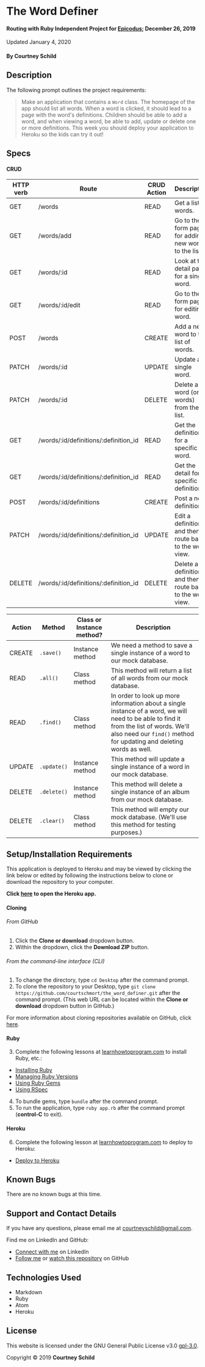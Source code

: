 # The Word Definer

#### Routing with Ruby Independent Project for [Epicodus](https://www.epicodus.com/); December 26, 2019

Updated January 4, 2020

#### By Courtney Schild

## Description

The following prompt outlines the project requirements:

> Make an application that contains a `Word` class. The homepage of the app should list all words. When a word is clicked, it should lead to a page with the word's definitions. Children should be able to add a word, and when viewing a word, be able to add, update or delete one or more definitions. This week you should deploy your application to Heroku so the kids can try it out!

## Specs

<!-- This is another way to write out specs:
 * Spec:
  * Input:
  * Output:  -->

#### CRUD

| HTTP verb | Route | CRUD Action | Description | URL |
| ----------- | ----------- | ----------- | ----------- | ----------- |
| GET | /words | READ | Get a list of words. | https://blooming-falls-07799.herokuapp.com/words |
| GET | /words/add | READ | Go to the form page for adding a new word to the list. | https://blooming-falls-07799.herokuapp.com/words/add |
| GET | /words/:id | READ | Look at the detail page for a single word. | https://blooming-falls-07799.herokuapp.com/words/4 |
| GET | /words/:id/edit | READ | Go to the form page for editing a word. | https://blooming-falls-07799.herokuapp.com/words/4/edit |
| POST | /words | CREATE | Add a new word to the list of words. | https://blooming-falls-07799.herokuapp.com/words |
| PATCH | /words/:id | UPDATE | Update a single word. | https://blooming-falls-07799.herokuapp.com/words/4 |
| PATCH | /words/:id | DELETE | Delete a word (or words) from the list. | https://blooming-falls-07799.herokuapp.com/words/4 |
| GET | /words/:id/definitions/:definition_id | READ | Get the definition for a specific word. | https://blooming-falls-07799.herokuapp.com/words/4 |
| GET | /words/:id/definitions/:definition_id | READ | Get the detail for a specific definition. | https://blooming-falls-07799.herokuapp.com/words/4/definitions/2 |
| POST | /words/:id/definitions | CREATE | Post a new definition. | https://blooming-falls-07799.herokuapp.com/words/4/ |
| PATCH | /words/:id/definitions/:definition_id | UPDATE | Edit a definition and then route back to the word view. | https://blooming-falls-07799.herokuapp.com/words/4/definitions/2 |
| DELETE | /words/:id/definitions/:definition_id | DELETE | Delete a definition and then route back to the word view. | https://blooming-falls-07799.herokuapp.com/words/4/definitions/2 |

| Action | Method | Class or Instance method? | Description |
| ----------- | ----------- | ----------- | ----------- |
| CREATE | `.save()` | Instance method | We need a method to save a single instance of a word to our mock database. |
| READ | `.all()` | Class method | This method will return a list of all words from our mock database. |
| READ | `.find()` | Class method | In order to look up more information about a single instance of a word, we will need to be able to find it from the list of words. We'll also need our `find()` method for updating and deleting words as well. |
| UPDATE | `.update()` | Instance method | This method will update a single instance of a word in our mock database. |
| DELETE | `.delete()` | Instance method | This method will delete a single instance of an album from our mock database. |
| DELETE | `.clear()` | Class method | This method will empty our mock database. (We'll use this method for testing purposes.) |

## Setup/Installation Requirements

This application is deployed to Heroku and may be viewed by clicking the link below or edited by following the instructions below to clone or download the repository to your computer.

**Click [here](https://blooming-falls-07799.herokuapp.com/words) to open the Heroku app.**

#### Cloning

###### From GitHub
1. Click the **Clone or download** dropdown button.
2. Within the dropdown, click the **Download ZIP** button.

###### From the command-line interface (CLI)
1. To change the directory, type `cd Desktop` after the command prompt.
2. To clone the repository to your Desktop, type `git clone https://github.com/courtschmort/the_word_definer.git` after the command prompt. (This web URL can be located within the **Clone or download** dropdown button in GitHub.)

For more information about cloning repositories available on GitHub, click [here](https://help.github.com/en/articles/which-remote-url-should-i-use).

#### Ruby

3. Complete the following lessons at [learnhowtoprogram.com](https://www.learnhowtoprogram.com/) to install Ruby, etc.:
  * [Installing Ruby](https://www.learnhowtoprogram.com/ruby/getting-started-with-ruby/installing-ruby)
  * [Managing Ruby Versions](https://www.learnhowtoprogram.com/ruby-and-rails/getting-started-with-ruby/managing-ruby-versions-409a3b5b-7113-4c4e-aead-c97ce8231197)
  * [Using Ruby Gems](https://www.learnhowtoprogram.com/ruby-and-rails/basic-ruby/using-ruby-gems)
  * [Using RSpec](https://www.learnhowtoprogram.com/ruby-and-rails/bdd-with-ruby/using-rspec)
4. To bundle gems, type `bundle` after the command prompt.
5. To run the application, type `ruby app.rb` after the command prompt (**control-C** to exit).

#### Heroku

6. Complete the following lesson at [learnhowtoprogram.com](https://www.learnhowtoprogram.com/) to deploy to Heroku:
  * [Deploy to Heroku](https://www.learnhowtoprogram.com/ruby-and-rails/routing-with-ruby/deploy-to-heroku)

## Known Bugs

There are no known bugs at this time.

## Support and Contact Details

If you have any questions, please email me at courtneyschild@gmail.com.

Find me on LinkedIn and GitHub:

* [Connect with me](https://www.linkedin.com/in/courtneyschild/) on LinkedIn
* [Follow me](https://github.com/courtschmort) or [watch this repository](https://github.com/courtschmort/the_word_definer.git) on GitHub

<!-- ## Product Roadmap

In the future, I plan to include the following key features:
* Key feature 1
* Key feature 2
* Key feature 3 -->

## Technologies Used

* Markdown
* Ruby
* Atom
* Heroku

## License

This website is licensed under the GNU General Public License v3.0 [gpl-3.0](https://www.gnu.org/licenses/gpl-3.0.en.html).

Copyright &copy; 2019 **Courtney Schild**
